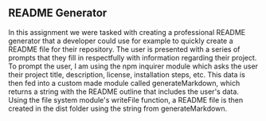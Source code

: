 ## README Generator

In this assignment we were tasked with creating a professional README generator that a developer could
use for example to quickly create a README file for their repository. The user is presented with a series
of prompts that they fill in respectfully with information regarding their project. To prompt the user,
I am using the npm inquirer module which asks the user their project title, description, license, installation steps, etc. This data is then fed into a custom made module called generateMarkdown, which returns a string with the README outline that includes the user's data. Using the file system module's writeFile function, a README file is then created in the dist folder using the string from generateMarkdown.